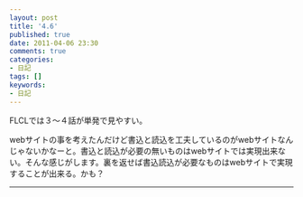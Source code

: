 ```yaml
---
layout: post
title: '4.6'
published: true
date: 2011-04-06 23:30
comments: true
categories:
- 日記
tags: []
keywords:
- 日記
---
```

FLCLでは３～４話が単発で見やすい。

webサイトの事を考えたんだけど書込と読込を工夫しているのがwebサイトなんじゃないかなーと。書込と読込が必要の無いものはwebサイトでは実現出来ない。そんな感じがします。裏を返せば書込読込が必要なものはwebサイトで実現することが出来る。かも？

---

